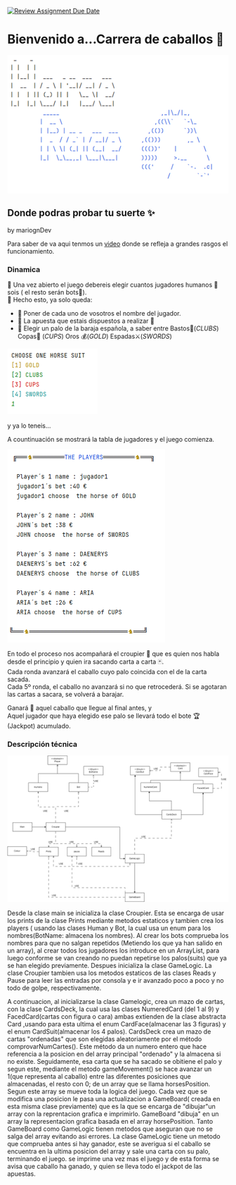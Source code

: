 [![Review Assignment Due Date](https://classroom.github.com/assets/deadline-readme-button-22041afd0340ce965d47ae6ef1cefeee28c7c493a6346c4f15d667ab976d596c.svg)](https://classroom.github.com/a/NOc7-NRr)


# Bienvenido a...Carrera de caballos 🐎
![entry](web_elements/horseRace.png)
## Donde podras probar tu suerte ✨ 
by mariognDev


 Para saber de va aqui tenmos un [video](https://www.tiktok.com/@crown_ex/video/7224712441635163438) donde se refleja a grandes rasgos el funcionamiento.

### Dinamica
🔷  Una vez abierto el juego debereis elegir cuantos jugadores humanos 👨 sois ( el resto serán bots🤖).  
🔷  Hecho esto, ya solo queda:
+ 🔹 Poner de cada uno de vosotros el nombre del jugador. 
+ 🔹 La apuesta que  estais dispuestos a realizar 🤑
+ 🔹 Elegir un palo de la baraja española, a saber entre Bastos🌿(*CLUBS*) Copas🍷 (*CUPS*) Oros 💰(*GOLD*) Espadas⚔️️(*SWORDS*)  

![suits](web_elements/suits.png)

y ya lo teneis... 

A countinuación se mostrará la tabla de jugadores y el juego comienza.

![players](web_elements/players.png)

En todo el proceso nos acompañará el croupier 🤵 que es quien nos habla desde el principio y quien ira sacando carta a carta 🃏.  
Cada ronda avanzará el caballo cuyo palo coincida con el de la carta sacada.  
Cada 5º ronda, el caballo no avanzará si no que retrocederá.
Si se agotaran las cartas a sacara, se volverá a barajar.

Ganará 🥇 aquel caballo que llegue al final antes, y   
Aquel jugador que haya elegido ese palo se llevará todo el bote 🏆 (Jackpot) acumulado.

### Descripción técnica

![UMLclass](web_elements/horseRaceUML.png)

Desde la clase main se inicializa la clase Croupier. Esta se encarga de usar los prints de la clase Prints mediante metodos estaticos y tambien crea los players ( usando las clases Human y Bot, la cual usa un enum para los nombres(BotName: almacena los nombres). Al crear los bots comprueba los nombres para que no salgan repetidos (Metiendo los que ya han salido en un array), al crear todos los jugadores los introduce en un ArrayList, para luego conforme se van creando no puedan repetirse los palos(suits) que ya se han elegido previamente.
Despues inicializa la clase GameLogic. La clase Croupier tambien usa los metodos estaticos de las clases Reads y Pause para leer las entradas por consola y e ir avanzado poco a poco y no todo de golpe, respectivamente.

A continuacion, al inicializarse la clase Gamelogic, crea un mazo de cartas, con la clase CardsDeck, la cual usa las clases NumeredCard (del 1 al 9) y FacedCard(cartas con figura o cara) ambas extienden de la clase abstracta Card ,usando para esta ultima el enum CardFace(almacenar las 3 figuras) y el enum CardSuit(almacenar los 4 palos).
CardsDeck crea un mazo de cartas "ordenadas" que son elegidas aleatoriamente por el método comprovarNumCartes(). Este método da un numero entero que hace referencia a la posicion en del array principal "ordenado" y la almacena si no existe.
Seguidamente, esa carta que se ha sacado se obitiene el palo y segun este, mediante el metodo gameMovement() se hace avanzar un 1(que representa al caballo) entre las diferentes posiciones que almacenadas, el resto con 0; de un array que se llama horsesPosition. Segun este array se mueve toda la logica del juego. Cada vez que se modifica una posicion le pasa una actualizacion a GameBoard( creada en esta misma clase previamente) que es la que se encarga de "dibujar"un array con la reprentacion grafica e imprimirlo.
GameBoard "dibuja" en un array la representacion grafica basada en el array horsePosition.
Tanto GameBoard como GameLogic tienen metodos que aseguran que no se salga del array evitando asi errores.
La clase GameLogic tiene un metodo que comprueba antes si hay ganador, este se averigua si el caballo se encuentra en la ultima posicion del array y sale una carta con su palo, terminando el juego.
se imprime una vez mas el juego y de esta forma se avisa que caballo ha ganado, y quien se lleva todo el jackpot de las apuestas.
